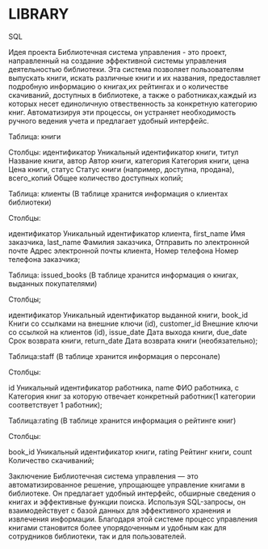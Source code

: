 # LIBRARY
SQL

Идея проекта
Библиотечная система управления - это проект, направленный на создание эффективной системы управления деятельностью библиотеки. Эта система позволяет пользователям выпускать книги, искать различные книги и их названия, предоставляет подробную информацию о книгах,их рейтингах и о количестве скачиваний, доступных в библиотеке, а также о работниках,каждый из которых несет единоличную отвественность за конкретную категорию книг. Автоматизируя эти процессы, он устраняет необходимость ручного ведения учета и предлагает удобный интерфейс.

Таблица: книги

Столбцы:
идентификатор		Уникальный идентификатор книги,
титул		        Название книги,
автор		        Автор книги,
категория		    Категория книги,
цена       	    Цена книги,
статус	      	Статус книги (например, доступна, продана),
всего_копий 		Общее количество доступных копий;

Таблица: клиенты
(В таблице хранится информация о клиентах библиотеки)


Столбцы:

идентификатор	                  	Уникальный идентификатор клиента,
first_name		                    Имя заказчика,
last_name	                        Фамилия заказчика,
Отправить по электронной почте	  Адрес электронной почты клиента,
Номер телефона                  	Номер телефона заказчика;


Таблица: issued_books
(В таблице хранится информация о книгах, выданных покупателями)

Столбцы;

идентификатор		  Уникальный идентификатор выданной книги,
book_id		        Книги со ссылками на внешние ключи (id),
customer_id     	Внешние ключи со ссылкой на клиентов (id),
issue_date	    	Дата выхода книги,
due_date	        Срок возврата книги,
return_date		    Дата возврата книги (необязательно);


Таблица:staff
(В таблице хранится информация о персонале)

Столбцы:

id      Уникальный идентификатор работника,
name    ФИО работника,
c       Категория книг за которую отвечает конкретный работник(1 категории соответствует 1 работник);

Таблица:rating
(В таблице хранится информация о рейтинге книг)

Столбцы:

book_id   Уникальный идентификатор книги,
rating    Рейтинг книги,
count     Количество скачиваний;


Заключение
Библиотечная система управления — это автоматизированное решение, упрощающее управление книгами в библиотеке. Он предлагает удобный интерфейс, обширные сведения о книгах и эффективные функции поиска. Используя SQL-запросы, он взаимодействует с базой данных для эффективного хранения и извлечения информации. Благодаря этой системе процесс управления книгами становится более упорядоченным и удобным как для сотрудников библиотеки, так и для пользователей. 
